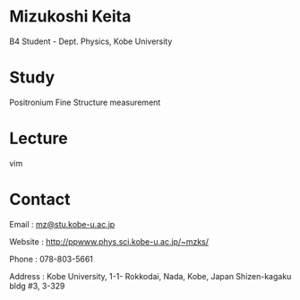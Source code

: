 # Mizukoshi Keita

B4 Student - Dept. Physics, Kobe University

# Study

Positronium Fine Structure measurement

# Lecture

vim

# Contact
Email : mz@stu.kobe-u.ac.jp

Website : http://ppwww.phys.sci.kobe-u.ac.jp/~mzks/

Phone : 078-803-5661

Address : Kobe University, 1-1- Rokkodai, Nada, Kobe, Japan Shizen-kagaku bldg #3, 3-329
